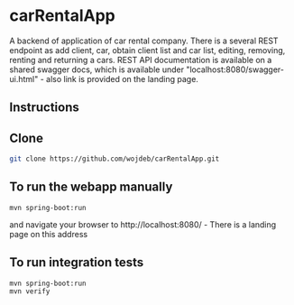 # carRentalApp

A backend of application of car rental company. There is a several REST endpoint as add client, car, obtain client list and car list, editing, removing, renting and returning a cars. 
REST API documentation is available on a shared swagger docs, which is available under "localhost:8080/swagger-ui.html" - also link is provided on the landing page.

## Instructions
Clone
--------

```sh
git clone https://github.com/wojdeb/carRentalApp.git
```

## To run the webapp manually

```
mvn spring-boot:run
```

and navigate your browser to  http://localhost:8080/ - There is a landing page on this address

## To run integration tests

```
mvn spring-boot:run
mvn verify
```
